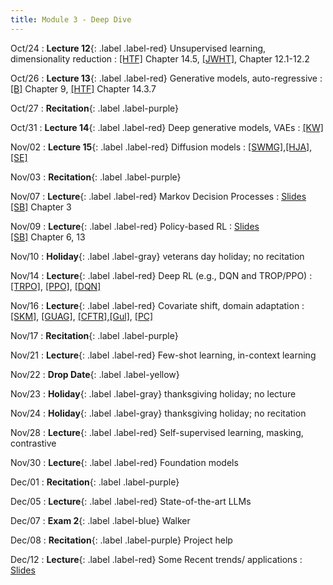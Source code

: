 ```yaml
---
title: Module 3 - Deep Dive
---
```


Oct/24
: **Lecture 12**{: .label .label-red} Unsupervised learning, dimensionality reduction
    : [[HTF]](https://hastie.su.domains/ElemStatLearn/) Chapter 14.5, [[JWHT]](https://www.statlearning.com/), Chapter 12.1-12.2

Oct/26
: **Lecture 13**{: .label .label-red} Generative models, auto-regressive
    : [[B]](https://www.microsoft.com/en-us/research/uploads/prod/2006/01/Bishop-Pattern-Recognition-and-Machine-Learning-2006.pdf) Chapter 9, [[HTF]](https://hastie.su.domains/ElemStatLearn/) Chapter 14.3.7

Oct/27
: **Recitation**{: .label .label-purple}

Oct/31
: **Lecture 14**{: .label .label-red} Deep generative models, VAEs
    : [[KW]](https://arxiv.org/abs/1906.02691)


Nov/02
: **Lecture 15**{: .label .label-red} Diffusion models
    : [[SWMG]](http://proceedings.mlr.press/v37/sohl-dickstein15.pdf),[[HJA]](https://arxiv.org/abs/2006.11239),[[SE]](https://arxiv.org/abs/1907.05600)

Nov/03 
: **Recitation**{: .label .label-purple} 

Nov/07
: **Lecture**{: .label .label-red} Markov Decision Processes
    : [Slides](/assets/slides/mdp.pdf)<br>[[SB]](http://incompleteideas.net/book/RLbook2020trimmed.pdf) Chapter 3

Nov/09
: **Lecture**{: .label .label-red} Policy-based RL
    : [Slides](/assets/slides/policy-rl.pdf)<br>[[SB]](http://incompleteideas.net/book/RLbook2020trimmed.pdf) Chapter 6, 13

Nov/10
: **Holiday**{: .label .label-gray} veterans day holiday; no recitation

Nov/14
: **Lecture**{: .label .label-red} Deep RL (e.g., DQN and TROP/PPO)
    : [[TRPO]](https://arxiv.org/abs/1502.05477), [[PPO]](https://arxiv.org/abs/1707.06347), [[DQN]](https://arxiv.org/abs/1312.5602)

Nov/16
: **Lecture**{: .label .label-red} Covariate shift, domain adaptation
    : [[SKM]](https://jmlr.csail.mit.edu/papers/volume8/sugiyama07a/sugiyama07a.pdf), [[GUAG]](https://arxiv.org/abs/1505.07818), [[CFTR]](https://arxiv.org/abs/1507.00504),[[Gul]](https://arxiv.org/pdf/2007.01434.pdf), [[PC]](https://arxiv.org/abs/1803.00567)

Nov/17
: **Recitation**{: .label .label-purple}

Nov/21
: **Lecture**{: .label .label-red} Few-shot learning, in-context learning
    <!-- : [Slides]() -->

Nov/22
: **Drop Date**{: .label .label-yellow}

Nov/23
: **Holiday**{: .label .label-gray} thanksgiving holiday; no lecture

Nov/24
: **Holiday**{: .label .label-gray} thanksgiving holiday; no recitation

Nov/28
: **Lecture**{: .label .label-red} Self-supervised learning, masking, contrastive
    <!-- : [Slides](), [Notes]() -->

Nov/30
: **Lecture**{: .label .label-red} Foundation models
    <!-- : [Slides](), [Notes]() -->

Dec/01
: **Recitation**{: .label .label-purple}

Dec/05
: **Lecture**{: .label .label-red} State-of-the-art LLMs
    <!-- : [Slides]() -->

Dec/07
: **Exam 2**{: .label .label-blue} Walker

Dec/08
: **Recitation**{: .label .label-purple} Project help

Dec/12
: **Lecture**{: .label .label-red} Some Recent trends/ applications
    : [Slides](https://slides.com/shensquared/f23_applications/fullscreen)